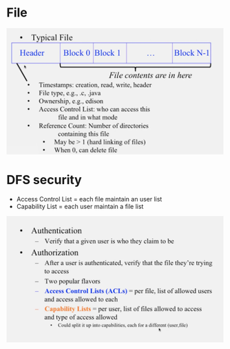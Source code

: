 # File

![](2023-03-13-17-02-38.png)

# DFS security
- Access Control List = each file maintain an user list
- Capability List = each user maintain a file list

![](2023-03-13-17-04-16.png)